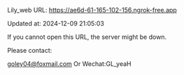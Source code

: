 Lily_web URL: https://ae6d-61-165-102-156.ngrok-free.app

Updated at: 2024-12-09 21:05:03

If you cannot open this URL, the server might be down.

Please contact: 

goley04@foxmail.com Or Wechat:GL_yeaH